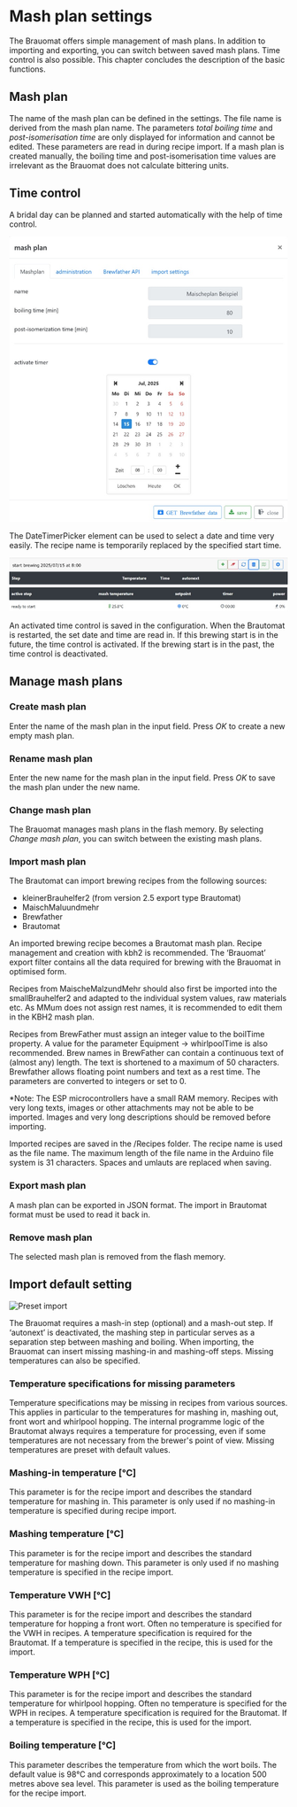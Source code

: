 # Mash plan settings

The Brauomat offers simple management of mash plans. In addition to importing and exporting, you can switch between saved mash plans. Time control is also possible. This chapter concludes the description of the basic functions.

## Mash plan

The name of the mash plan can be defined in the settings. The file name is derived from the mash plan name. The parameters *total boiling time* and *post-isomerisation time* are only displayed for information and cannot be edited. These parameters are read in during recipe import. If a mash plan is created manually, the boiling time and post-isomerisation time values are irrelevant as the Brauomat does not calculate bittering units.

## Time control

A bridal day can be planned and started automatically with the help of time control.

![Time control](/docs/img/Zeitsteuerung.jpg)

The DateTimerPicker element can be used to select a date and time very easily. The recipe name is temporarily replaced by the specified start time.

![Timer](/docs/img/Zeitsteuerung2.jpg)

An activated time control is saved in the configuration. When the Brautomat is restarted, the set date and time are read in. If this brewing start is in the future, the time control is activated. If the brewing start is in the past, the time control is deactivated.

## Manage mash plans

### Create mash plan

Enter the name of the mash plan in the input field. Press *OK* to create a new empty mash plan.

### Rename mash plan

Enter the new name for the mash plan in the input field. Press *OK* to save the mash plan under the new name.

### Change mash plan

The Brauomat manages mash plans in the flash memory. By selecting *Change mash plan*, you can switch between the existing mash plans.

### Import mash plan

The Brautomat can import brewing recipes from the following sources:

* kleinerBrauhelfer2 (from version 2.5 export type Brautomat)
* MaischMaluundmehr
* Brewfather
* Brautomat

An imported brewing recipe becomes a Brautomat mash plan. Recipe management and creation with kbh2 is recommended. The ‘Brauomat’ export filter contains all the data required for brewing with the Brauomat in optimised form.

Recipes from MaischeMalzundMehr should also first be imported into the smallBrauhelfer2 and adapted to the individual system values, raw materials etc. As MMum does not assign rest names, it is recommended to edit them in the KBH2 mash plan.

Recipes from BrewFather must assign an integer value to the boilTime property. A value for the parameter Equipment -> whirlpoolTime is also recommended. Brew names in BrewFather can contain a continuous text of (almost any) length. The text is shortened to a maximum of 50 characters. Brewfather allows floating point numbers and text as a rest time. The parameters are converted to integers or set to 0.

*Note: The ESP microcontrollers have a small RAM memory. Recipes with very long texts, images or other attachments may not be able to be imported. Images and very long descriptions should be removed before importing.

Imported recipes are saved in the /Recipes folder. The recipe name is used as the file name. The maximum length of the file name in the Arduino file system is 31 characters. Spaces and umlauts are replaced when saving.

### Export mash plan

A mash plan can be exported in JSON format. The import in Brautomat format must be used to read it back in.

### Remove mash plan

The selected mash plan is removed from the flash memory.

## Import default setting

![Preset import](/docs/img/preset_import.jpg)

The Brauomat requires a mash-in step (optional) and a mash-out step. If ‘autonext’ is deactivated, the mashing step in particular serves as a separation step between mashing and boiling. When importing, the Brauomat can insert missing mashing-in and mashing-off steps. Missing temperatures can also be specified.

### Temperature specifications for missing parameters

Temperature specifications may be missing in recipes from various sources. This applies in particular to the temperatures for mashing in, mashing out, front wort and whirlpool hopping. The internal programme logic of the Brautomat always requires a temperature for processing, even if some temperatures are not necessary from the brewer's point of view. Missing temperatures are preset with default values.

### Mashing-in temperature [°C]

This parameter is for the recipe import and describes the standard temperature for mashing in. This parameter is only used if no mashing-in temperature is specified during recipe import.

### Mashing temperature [°C]

This parameter is for the recipe import and describes the standard temperature for mashing down. This parameter is only used if no mashing temperature is specified in the recipe import.

### Temperature VWH [°C]

This parameter is for the recipe import and describes the standard temperature for hopping a front wort. Often no temperature is specified for the VWH in recipes. A temperature specification is required for the Brautomat. If a temperature is specified in the recipe, this is used for the import.

### Temperature WPH [°C]

This parameter is for the recipe import and describes the standard temperature for whirlpool hopping. Often no temperature is specified for the WPH in recipes. A temperature specification is required for the Brautomat. If a temperature is specified in the recipe, this is used for the import.

### Boiling temperature [°C]

This parameter describes the temperature from which the wort boils. The default value is 98°C and corresponds approximately to a location 500 metres above sea level. This parameter is used as the boiling temperature for the recipe import.
